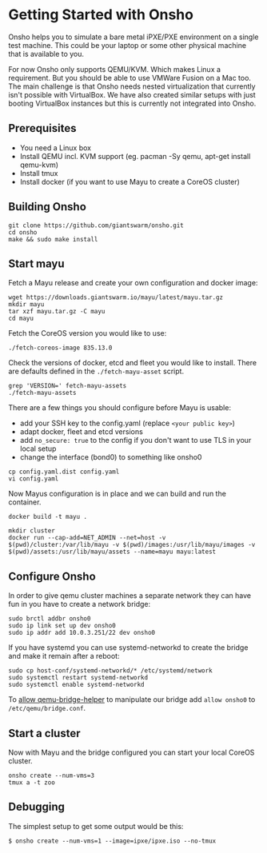 # Getting Started with Onsho

Onsho helps you to simulate a bare metal iPXE/PXE environment on a single test machine. This could be your laptop or some other physical machine that is available to you.

For now Onsho only supports QEMU/KVM. Which makes Linux a requirement. But you should be able to use VMWare Fusion on a Mac too. The main challenge is that Onsho needs nested virtualization that currently isn't possible with VirtualBox. We have also created similar setups with just booting VirtualBox instances but this is currently not integrated into Onsho.

## Prerequisites

 * You need a Linux box
 * Install QEMU incl. KVM support (eg. pacman -Sy qemu, apt-get install qemu-kvm)
 * Install tmux
 * Install docker (if you want to use Mayu to create a CoreOS cluster)

## Building Onsho

```nohighlight
git clone https://github.com/giantswarm/onsho.git
cd onsho
make && sudo make install
```

## Start mayu

Fetch a Mayu release and create your own configuration and docker image:

```nohighlight
wget https://downloads.giantswarm.io/mayu/latest/mayu.tar.gz
mkdir mayu
tar xzf mayu.tar.gz -C mayu
cd mayu
```

Fetch the CoreOS version you would like to use:

```nohighlight
./fetch-coreos-image 835.13.0
```

Check the versions of docker, etcd and fleet you would like to install. There are defaults defined in the `./fetch-mayu-asset` script.

```nohighlight
grep 'VERSION=' fetch-mayu-assets
./fetch-mayu-assets
```

There are a few things you should configure before Mayu is usable:

 * add your SSH key to the config.yaml (replace `<your public key>`)
 * adapt docker, fleet and etcd versions
 * add `no_secure: true` to the config if you don't want to use TLS in your local setup
 * change the interface (bond0) to something like onsho0

```nohighlight
cp config.yaml.dist config.yaml
vi config.yaml
```

Now Mayus configuration is in place and we can build and run the container.

```nohighlight
docker build -t mayu .

mkdir cluster
docker run --cap-add=NET_ADMIN --net=host -v $(pwd)/cluster:/var/lib/mayu -v $(pwd)/images:/usr/lib/mayu/images -v $(pwd)/assets:/usr/lib/mayu/assets --name=mayu mayu:latest
```

## Configure Onsho

In order to give qemu cluster machines a separate network they can have fun in you have to create a network bridge:

```nohighlight
sudo brctl addbr onsho0
sudo ip link set up dev onsho0
sudo ip addr add 10.0.3.251/22 dev onsho0
```

If you have systemd you can use systemd-networkd to create the bridge and make it remain after a reboot:

```nohighlight
sudo cp host-conf/systemd-networkd/* /etc/systemd/network
sudo systemctl restart systemd-networkd
sudo systemctl enable systemd-networkd
```

To [allow qemu-bridge-helper](http://wiki.qemu.org/Features-Done/HelperNetworking#Setup) to manipulate our bridge add `allow onsho0` to `/etc/qemu/bridge.conf`.

## Start a cluster

Now with Mayu and the bridge configured you can start your local CoreOS cluster.

```nohighlight
onsho create --num-vms=3
tmux a -t zoo
```

## Debugging

The simplest setup to get some output would be this:

```nohighlight
$ onsho create --num-vms=1 --image=ipxe/ipxe.iso --no-tmux
```
